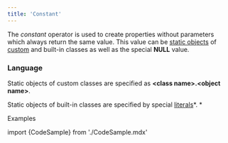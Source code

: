 ```yaml
---
title: 'Constant'
---
```


The *constant* operator is used to create properties without parameters which always return the same value. This value can be [static objects](Static_objects.md) of [custom](User_classes.md) and built-in classes as well as the special **NULL** value. 

### Language

Static objects of custom classes are specified as **<class name\>.<object name\>**.

Static objects of built-in classes are specified by special [literals](Literals.md)*. *

Examples

import {CodeSample} from './CodeSample.mdx'

<CodeSample url="https://documentation.lsfusion.org/sample?file=PropertySample&block=constant"/>

  
